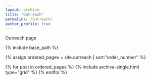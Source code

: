 ```yaml
---
layout: archive
title: "Outreach"
permalink: /Outreach/
author_profile: true
---
```


Outreach page

<nbsp>

{% include base_path %}

{% assign ordered_pages = site.outreach | sort:"order_number" %}

{% for post in ordered_pages %}
  {% include archive-single.html type="grid" %}
{% endfor %}
